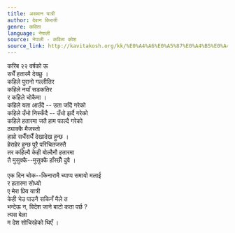 ```yaml
---
title: असमान यात्री
author: देवान किराती
genre: कविता
language: नेपाली
source: नेपाली - कविता कोश
source_link: http://kavitakosh.org/kk/%E0%A4%A6%E0%A5%87%E0%A4%B5%E0%A4%BE%E0%A4%A8_%E0%A4%95%E0%A4%BF%E0%A4%B0%E0%A4%BE%E0%A4%A4%E0%A5%80
---
```


करिब २२ वर्षको ऊ  
सधैँ हतारमै देख्छु ।  
कहिले पुरानो गल्लीतिर  
कहिले नयाँ सडकतिर  
र कहिले चोकैमा ।  
कहिले यता आउँदै -- उता जाँदै गरेको  
कहिले उँभो निस्कँदै -- उँधो झर्दै गरेको  
कहिले हतारमा जतै हाम फाल्दै गरेको  
ठ्याक्कै मैजस्तो  
हाम्रो सधैँसधैँ देखादेख हुन्छ ।  
हेराहेर हुन्छ पूरै परिचितजस्तै  
तर कहिल्यै केही बोल्दैनौ हतारमा  
तै मुसुक्कै--मुसुक्कै हाँस्छौँ दुवै ।  
               
एक दिन चोक--किनारामै च्याप्प समायो मलाई  
र हतारमा सोध्यो  
ए मेरा प्रिय यात्री  
केही भेउ पाउनै सकिनँ मैले त  
भन्देऊ न, विदेश जाने बाटो कता पर्छ ?  
त्यस बेला  
म देश सोचिरहेको थिएँ ।
